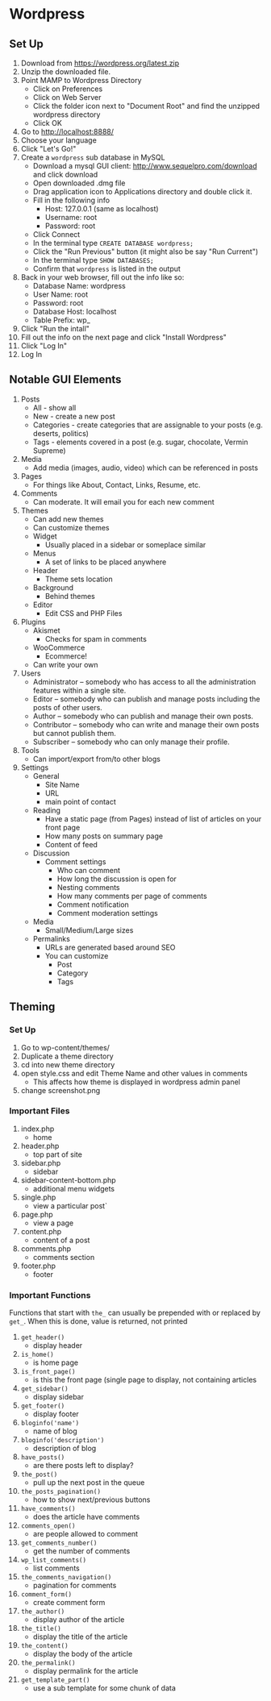 # Wordpress

## Set Up

1. Download from <https://wordpress.org/latest.zip>
1. Unzip the downloaded file.
1. Point MAMP to Wordpress Directory
	- Click on Preferences
	- Click on Web Server
	- Click the folder icon next to "Document Root" and find the unzipped wordpress directory
	- Click OK
1. Go to <http://localhost:8888/>
1. Choose your language
1. Click "Let's Go!"
1. Create a `wordpress` sub database in MySQL
	- Download a mysql GUI client: <http://www.sequelpro.com/download> and click download
	- Open downloaded .dmg file
	- Drag application icon to Applications directory and double click it.
	- Fill in the following info
		- Host: 127.0.0.1 (same as localhost)
		- Username: root
		- Password: root
	- Click Connect
	- In the terminal type `CREATE DATABASE wordpress;`
	- Click the "Run Previous" button (it might also be say "Run Current")
	- In the terminal type `SHOW DATABASES;`
	- Confirm that `wordpress` is listed in the output
1. Back in your web browser, fill out the info like so:
	- Database Name: wordpress
	- User Name: root
	- Password: root
	- Database Host: localhost
	- Table Prefix: wp_
1. Click "Run the intall"
1. Fill out the info on the next page and click "Install Wordpress"
1. Click "Log In"
1. Log In

## Notable GUI Elements

1. Posts
	- All - show all
	- New - create a new post
	- Categories - create categories that are assignable to your posts (e.g. deserts, politics)
	- Tags - elements covered in a post (e.g. sugar, chocolate, Vermin Supreme)
1. Media
	- Add media (images, audio, video) which can be referenced in posts
1. Pages
	- For things like About, Contact, Links, Resume, etc.
1. Comments
	- Can moderate.  It will email you for each new comment
1. Themes
	- Can add new themes
	- Can customize themes
	- Widget
		- Usually placed in a sidebar or someplace similar
	- Menus
		- A set of links to be placed anywhere
	- Header
		- Theme sets location
	- Background
		- Behind themes
	- Editor
		- Edit CSS and PHP Files
1. Plugins
	- Akismet
		- Checks for spam in comments
	- WooCommerce
		- Ecommerce!
	- Can write your own
1. Users
	- Administrator – somebody who has access to all the administration features within a single site.
	- Editor – somebody who can publish and manage posts including the posts of other users.
	- Author – somebody who can publish and manage their own posts.
	- Contributor – somebody who can write and manage their own posts but cannot publish them.
	- Subscriber – somebody who can only manage their profile.
1. Tools
	- Can import/export from/to other blogs
1. Settings
	- General
		- Site Name
		- URL
		- main point of contact
	- Reading
		- Have a static page (from Pages) instead of list of articles on your front page
		- How many posts on summary page
		- Content of feed
	- Discussion
		- Comment settings
			- Who can comment
			- How long the discussion is open for
			- Nesting comments
			- How many comments per page of comments
			- Comment notification
			- Comment moderation settings
	- Media
		- Small/Medium/Large sizes
	- Permalinks
		- URLs are generated based around SEO
		- You can customize
			- Post
			- Category
			- Tags

## Theming

### Set Up

1. Go to wp-content/themes/
1. Duplicate a theme directory
1. cd into new theme directory
1. open style.css and edit Theme Name and other values in comments
	- This affects how theme is displayed in wordpress admin panel
1. change screenshot.png

### Important Files

1. index.php
	- home
1. header.php
	- top part of site
1. sidebar.php
	- sidebar
1. sidebar-content-bottom.php
	- additional menu widgets
1. single.php
	- view a particular post`
1. page.php
	- view a page
1. content.php
	- content of a post
1. comments.php
	- comments section
1. footer.php
	- footer

### Important Functions

Functions that start with `the_` can usually be prepended with or replaced by `get_`.  When this is done, value is returned, not printed

1. `get_header()`
	- display header
1. `is_home()`
	- is home page
1. `is_front_page()`
	- is this the front page (single page to display, not containing articles
1. `get_sidebar()`
	- display sidebar
1. `get_footer()`
	- display footer
1. `bloginfo('name')`
	- name of blog
1. `bloginfo('description')`
	- description of blog
1. `have_posts()`
	- are there posts left to display?
1. `the_post()`
	- pull up the next post in the queue
1. `the_posts_pagination()`
	- how to show next/previous buttons
1. `have_comments()`
	- does the article have comments
1. `comments_open()`
	- are people allowed to comment
1. `get_comments_number()`
	- get the number of comments
1. `wp_list_comments()`
	- list comments
1. `the_comments_navigation()`
	- pagination for comments
1. `comment_form()`
	- create comment form
1. `the_author()`
	- display author of the article
1. `the_title()`
	- display the title of the article
1. `the_content()`
	- display the body of the article
1. `the_permalink()`
	- display permalink for the article
1. `get_template_part()`
	- use a sub template for some chunk of data

